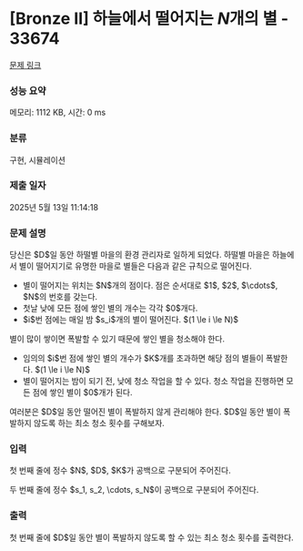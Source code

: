 # [Bronze II] 하늘에서 떨어지는 $N$개의 별 - 33674 

[문제 링크](https://www.acmicpc.net/problem/33674) 

### 성능 요약

메모리: 1112 KB, 시간: 0 ms

### 분류

구현, 시뮬레이션

### 제출 일자

2025년 5월 13일 11:14:18

### 문제 설명

<p>당신은 $D$일 동안 하떨별 마을의 환경 관리자로 일하게 되었다. 하떨별 마을은 하늘에서 별이 떨어지기로 유명한 마을로 별들은 다음과 같은 규칙으로 떨어진다.</p>

<ul>
	<li>별이 떨어지는 위치는 $N$개의 점이다. 점은 순서대로 $1$, $2$, $\cdots$, $N$의 번호를 갖는다.</li>
	<li>첫날 낮에 모든 점에 쌓인 별의 개수는 각각 $0$개다.</li>
	<li>$i$번 점에는 매일 밤 $s_i$개의 별이 떨어진다. $(1 \le i \le N)$</li>
</ul>

<p>별이 많이 쌓이면 폭발할 수 있기 때문에 쌓인 별을 청소해야 한다.</p>

<ul>
	<li>임의의 $i$번 점에 쌓인 별의 개수가 $K$개를 초과하면 해당 점의 별들이 폭발한다. $(1 \le i \le N)$</li>
	<li>별이 떨어지는 밤이 되기 전, 낮에 청소 작업을 할 수 있다. 청소 작업을 진행하면 모든 점에 쌓인 별이 $0$개가 된다.</li>
</ul>

<p>여러분은 $D$일 동안 떨어진 별이 폭발하지 않게 관리해야 한다. $D$일 동안 별이 폭발하지 않도록 하는 최소 청소 횟수를 구해보자.</p>

### 입력 

 <p>첫 번째 줄에 정수 $N$, $D$, $K$가 공백으로 구분되어 주어진다.</p>

<p>두 번째 줄에 정수 $s_1, s_2, \cdots, s_N$이 공백으로 구분되어 주어진다.</p>

### 출력 

 <p>첫 번째 줄에 $D$일 동안 별이 폭발하지 않도록 할 수 있는 최소 청소 횟수를 출력한다.</p>

